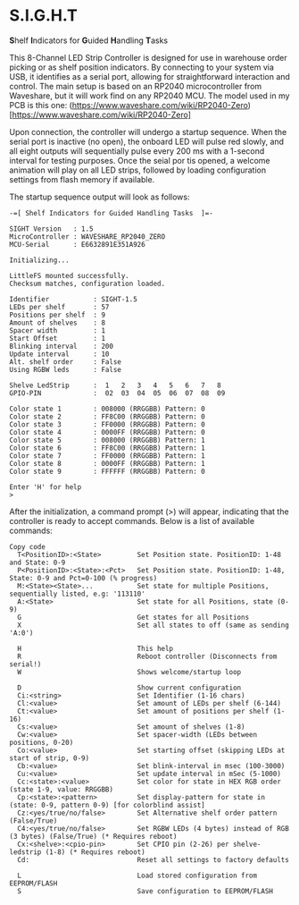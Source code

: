# S.I.G.H.T
**S**helf **I**ndicators for **G**uided **H**andling **T**asks 


This 8-Channel LED Strip Controller is designed for use in warehouse order picking or as shelf position indicators. By connecting to your system via USB, it identifies as a serial port, allowing for straightforward interaction and control.
The main setup is based on an RP2040 microcontroller from Waveshare, but it will work find on any RP2040 MCU.
The model used in my PCB is this one: (https://www.waveshare.com/wiki/RP2040-Zero)[https://www.waveshare.com/wiki/RP2040-Zero]


Upon connection, the controller will undergo a startup sequence. When the serial port is inactive (no open), the onboard LED will pulse red slowly, and all eight outputs will sequentially pulse every 200 ms with a 1-second interval for testing purposes. Once the seial por tis opened, a welcome animation will play on all LED strips, followed by loading configuration settings from flash memory if available.

The startup sequence output will look as follows:

```
-=[ Shelf Indicators for Guided Handling Tasks  ]=-

SIGHT Version   : 1.5
MicroController : WAVESHARE_RP2040_ZERO
MCU-Serial      : E6632891E351A926

Initializing...

LittleFS mounted successfully.
Checksum matches, configuration loaded.

Identifier           : SIGHT-1.5
LEDs per shelf       : 57
Positions per shelf  : 9
Amount of shelves    : 8
Spacer width         : 1
Start Offset         : 1
Blinking interval    : 200
Update interval      : 10
Alt. shelf order     : False
Using RGBW leds      : False

Shelve LedStrip      :  1   2   3   4   5   6   7   8
GPIO-PIN             :  02  03  04  05  06  07  08  09

Color state 1        : 008000 (RRGGBB) Pattern: 0
Color state 2        : FF8C00 (RRGGBB) Pattern: 0
Color state 3        : FF0000 (RRGGBB) Pattern: 0
Color state 4        : 0000FF (RRGGBB) Pattern: 0
Color state 5        : 008000 (RRGGBB) Pattern: 1
Color state 6        : FF8C00 (RRGGBB) Pattern: 1
Color state 7        : FF0000 (RRGGBB) Pattern: 1
Color state 8        : 0000FF (RRGGBB) Pattern: 1
Color state 9        : FFFFFF (RRGGBB) Pattern: 0

Enter 'H' for help
>
```


After the initialization, a command prompt (>) will appear, indicating that the controller is ready to accept commands. Below is a list of available commands:

```
Copy code
  T<PositionID>:<State>         Set Position state. PositionID: 1-48 and State: 0-9
  P<PositionID>:<State>:<Pct>   Set Position state. PositionID: 1-48, State: 0-9 and Pct=0-100 (% progress)
  M:<State><State>...           Set state for multiple Positions, sequentially listed, e.g: '113110'
  A:<State>                     Set state for all Positions, state (0-9)
  G                             Get states for all Positions
  X                             Set all states to off (same as sending 'A:0')

  H                             This help
  R                             Reboot controller (Disconnects from serial!)
  W                             Shows welcome/startup loop

  D                             Show current configuration
  Ci:<string>                   Set Identifier (1-16 chars)
  Cl:<value>                    Set amount of LEDs per shelf (6-144)
  Ct:<value>                    Set amount of positions per shelf (1-16)
  Cs:<value>                    Set amount of shelves (1-8)
  Cw:<value>                    Set spacer-width (LEDs between positions, 0-20)
  Co:<value>                    Set starting offset (skipping LEDs at start of strip, 0-9)
  Cb:<value>                    Set blink-interval in msec (100-3000)
  Cu:<value>                    Set update interval in mSec (5-1000)
  Cc:<state>:<value>            Set color for state in HEX RGB order (state 1-9, value: RRGGBB)
  Cp:<state>:<pattern>          Set display-pattern for state in (state: 0-9, pattern 0-9) [for colorblind assist]
  Cz:<yes/true/no/false>        Set Alternative shelf order pattern (False/True)
  C4:<yes/true/no/false>        Set RGBW LEDs (4 bytes) instead of RGB (3 bytes) (False/True) (* Requires reboot)
  Cx:<shelve>:<cpio-pin>        Set CPIO pin (2-26) per shelve-ledstrip (1-8) (* Requires reboot)
  Cd:                           Reset all settings to factory defaults

  L                             Load stored configuration from EEPROM/FLASH
  S                             Save configuration to EEPROM/FLASH
```

